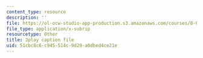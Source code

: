 ```yaml
---
content_type: resource
description: ''
file: https://ol-ocw-studio-app-production.s3.amazonaws.com/courses/8-06-quantum-physics-iii-spring-2018/51cbc8c6c945514c9d29a0dbed4ce21e_nYlmkoiq4CI.vtt
file_type: application/x-subrip
resourcetype: Other
title: 3play caption file
uid: 51cbc8c6-c945-514c-9d29-a0dbed4ce21e
---
```

